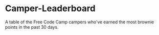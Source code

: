 # Camper-Leaderboard
A table of the Free Code Camp campers who've earned the most brownie points in the past 30 days.
